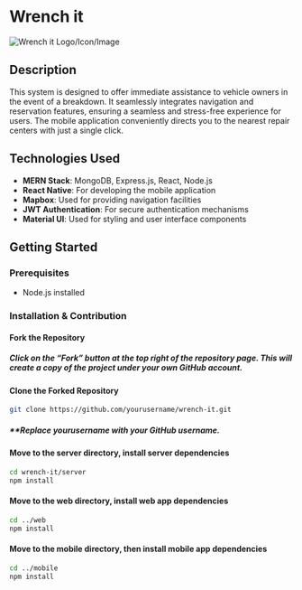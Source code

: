 # Wrench it

![Wrench it Logo/Icon/Image](link_to_your_image)

## Description

This system is designed to offer immediate assistance to vehicle owners in the event of a breakdown. It seamlessly integrates navigation and reservation features, ensuring a seamless and stress-free experience for users. The mobile application conveniently directs you to the nearest repair centers with just a single click.

## Technologies Used

- **MERN Stack**: MongoDB, Express.js, React, Node.js
- **React Native**: For developing the mobile application
- **Mapbox**: Used for providing navigation facilities
- **JWT Authentication**: For secure authentication mechanisms
- **Material UI**: Used for styling and user interface components

## Getting Started

### Prerequisites

- Node.js installed

### Installation & Contribution
#### Fork the Repository
##### Click on the “Fork” button at the top right of the repository page. This will create a copy of the project under your own GitHub account.
#### Clone the Forked Repository

```bash
git clone https://github.com/yourusername/wrench-it.git
```
##### **Replace yourusername with your GitHub username.
#### Move to the server directory, install server dependencies

```bash
cd wrench-it/server
npm install
```

#### Move to the web directory, install web app dependencies

```bash
cd ../web
npm install
```

#### Move to the mobile directory, then install mobile app dependencies

```bash
cd ../mobile
npm install
```
